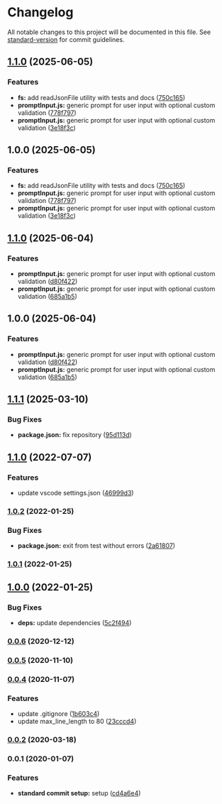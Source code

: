 # Changelog

All notable changes to this project will be documented in this file. See [standard-version](https://github.com/conventional-changelog/standard-version) for commit guidelines.

## [1.1.0](https://github.com/SandroMiguel/nubitools/compare/v1.0.0...v1.1.0) (2025-06-05)


### Features

* **fs:** add readJsonFile utility with tests and docs ([750c165](https://github.com/SandroMiguel/nubitools/commit/750c165d47ed8535eb44c099a1fac6641f975228))
* **promptInput.js:** generic prompt for user input with optional custom validation ([778f797](https://github.com/SandroMiguel/nubitools/commit/778f7972bb03d666f88d06e719599cf352c113bb))
* **promptInput.js:** generic prompt for user input with optional custom validation ([3e18f3c](https://github.com/SandroMiguel/nubitools/commit/3e18f3cc0376a5182a796042f32c50ef1bc4c9bf))

## 1.0.0 (2025-06-05)


### Features

* **fs:** add readJsonFile utility with tests and docs ([750c165](https://github.com/SandroMiguel/nubitools/commit/750c165d47ed8535eb44c099a1fac6641f975228))
* **promptInput.js:** generic prompt for user input with optional custom validation ([778f797](https://github.com/SandroMiguel/nubitools/commit/778f7972bb03d666f88d06e719599cf352c113bb))
* **promptInput.js:** generic prompt for user input with optional custom validation ([3e18f3c](https://github.com/SandroMiguel/nubitools/commit/3e18f3cc0376a5182a796042f32c50ef1bc4c9bf))

## [1.1.0](https://github.com/SandroMiguel/nubitools/compare/v1.0.0...v1.1.0) (2025-06-04)


### Features

* **promptInput.js:** generic prompt for user input with optional custom validation ([d80f422](https://github.com/SandroMiguel/nubitools/commit/d80f4229fa3ac5fc1e94e62b217cc6fc39cbb6f7))
* **promptInput.js:** generic prompt for user input with optional custom validation ([685a1b5](https://github.com/SandroMiguel/nubitools/commit/685a1b598e13dd499296691c22100c4a5271df3d))

## 1.0.0 (2025-06-04)


### Features

* **promptInput.js:** generic prompt for user input with optional custom validation ([d80f422](https://github.com/SandroMiguel/nubitools/commit/d80f4229fa3ac5fc1e94e62b217cc6fc39cbb6f7))
* **promptInput.js:** generic prompt for user input with optional custom validation ([685a1b5](https://github.com/SandroMiguel/nubitools/commit/685a1b598e13dd499296691c22100c4a5271df3d))

## [1.1.1](https://github.com/SandroMiguel/some-awesome-project/compare/v1.1.0...v1.1.1) (2025-03-10)


### Bug Fixes

* **package.json:** fix repository ([95d113d](https://github.com/SandroMiguel/some-awesome-project/commit/95d113d1f45a07e179d462b680c28ef1ef67b57e))

## [1.1.0](https://github.com/SandroMiguel/some-awesome-project/compare/v1.0.2...v1.1.0) (2022-07-07)


### Features

* update vscode settings.json ([46999d3](https://github.com/SandroMiguel/some-awesome-project/commit/46999d324242adab36cf7b91f13bd85ff35605f8))

### [1.0.2](https://github.com/SandroMiguel/some-awesome-project/compare/v1.0.1...v1.0.2) (2022-01-25)


### Bug Fixes

* **package.json:** exit from test without errors ([2a61807](https://github.com/SandroMiguel/some-awesome-project/commit/2a61807e3dc7d5ccff5b5971a34ffc6879a68f22))

### [1.0.1](https://github.com/SandroMiguel/some-awesome-project/compare/v1.0.0...v1.0.1) (2022-01-25)

## [1.0.0](https://github.com/SandroMiguel/some-awesome-project/compare/v0.0.6...v1.0.0) (2022-01-25)


### Bug Fixes

* **deps:** update dependencies ([5c2f494](https://github.com/SandroMiguel/some-awesome-project/commit/5c2f4948a27e9c7e870eb7078d6a3967f2fd3732))

### [0.0.6](https://github.com/SandroMiguel/some-awesome-project/compare/v0.0.5...v0.0.6) (2020-12-12)

### [0.0.5](https://github.com/SandroMiguel/some-awesome-project/compare/v0.0.4...v0.0.5) (2020-11-10)

### [0.0.4](https://github.com/SandroMiguel/some-awesome-project/compare/v0.0.2...v0.0.4) (2020-11-07)


### Features

* update .gitignore ([1b603c4](https://github.com/SandroMiguel/some-awesome-project/commit/1b603c47e7b870c0015d2aafaafcdb52601700bd))
* update max_line_length to 80 ([23cccd4](https://github.com/SandroMiguel/some-awesome-project/commit/23cccd4871c728b78f5b718de0e30d71ea5ef6b6))

### [0.0.2](https://github.com/SandroMiguel/some-awesome-project/compare/v0.0.1...v0.0.2) (2020-03-18)

### 0.0.1 (2020-01-07)


### Features

* **standard commit setup:** setup ([cd4a6e4](https://github.com/SandroMiguel/some-awesome-project/commit/cd4a6e4ab0762d7b847f98c039f2a0356538146f))
